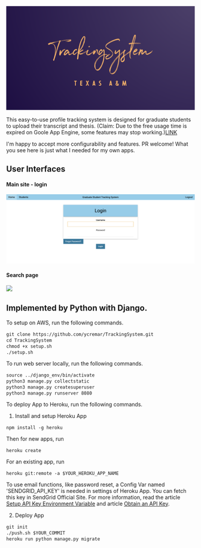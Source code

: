 <div align="center">
	<img width="900" src="https://github.com/CCTSAI-Tony/TrackingSystem/blob/master/logo.png" alt="emaily">
	<br>
</div>

This easy-to-use profile tracking system is designed for graduate students to upload their transcript and thesis. (Claim: Due to the free usage time is expired on Goole App Engine, some features may stop working.)[LINK](https://mysocial66.herokuapp.com/)

I'm happy to accept more configurability and features. PR welcome! What you see here is just what I needed for my own apps.

## User Interfaces

#### Main site - login

<img src="https://github.com/CCTSAI-Tony/TrackingSystem/blob/master/login.png" width="532">

#### Search page

<img src="https://github.com/CCTSAI-Tony/simplesocial/blob/master/search.png" width="532">

## Implemented by Python with Django.

To setup on AWS, run the following commands.

```
git clone https://github.com/ycremar/TrackingSystem.git
cd TrackingSystem
chmod +x setup.sh
./setup.sh
```

To run web server locally, run the following commands.

```
source ../django_env/bin/activate
python3 manage.py collectstatic
python3 manage.py createsuperuser
python3 manage.py runserver 8080
```

To deploy App to Heroku, run the following commands.

1. Install and setup Heroku App

```
npm install -g heroku
```

Then for new apps, run

```
heroku create
```

For an existing app, run

```
heroku git:remote -a $YOUR_HEROKU_APP_NAME
```

To use email functions, like password reset, a Config Var named 'SENDGRID_API_KEY' is needed in settings of Heroku App. You can fetch this key in SendGrid Official Site. For more information, read the article [Setup API Key Environment Variable](https://devcenter.heroku.com/articles/sendgrid#setup-api-key-environment-variable) and article [Obtain an API Key](https://devcenter.heroku.com/articles/sendgrid#obtaining-an-api-key).

2. Deploy App

```
git init
./push.sh $YOUR_COMMIT
heroku run python manage.py migrate
```
